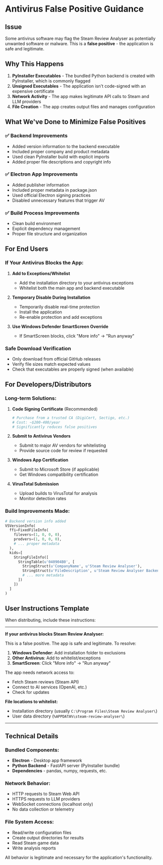 # Antivirus False Positive Guidance

## Issue
Some antivirus software may flag the Steam Review Analyser as potentially unwanted software or malware. This is a **false positive** - the application is safe and legitimate.

## Why This Happens
1. **PyInstaller Executables** - The bundled Python backend is created with PyInstaller, which is commonly flagged
2. **Unsigned Executables** - The application isn't code-signed with an expensive certificate 
3. **Network Activity** - The app makes legitimate API calls to Steam and LLM providers
4. **File Creation** - The app creates output files and manages configuration

## What We've Done to Minimize False Positives

### ✅ Backend Improvements
- Added version information to the backend executable
- Included proper company and product metadata
- Used clean PyInstaller build with explicit imports
- Added proper file descriptions and copyright info

### ✅ Electron App Improvements  
- Added publisher information
- Included proper metadata in package.json
- Used official Electron signing practices
- Disabled unnecessary features that trigger AV

### ✅ Build Process Improvements
- Clean build environment
- Explicit dependency management
- Proper file structure and organization

## For End Users

### If Your Antivirus Blocks the App:

1. **Add to Exceptions/Whitelist**
   - Add the installation directory to your antivirus exceptions
   - Whitelist both the main app and backend executable

2. **Temporary Disable During Installation**
   - Temporarily disable real-time protection
   - Install the application
   - Re-enable protection and add exceptions

3. **Use Windows Defender SmartScreen Override**
   - If SmartScreen blocks, click "More info" → "Run anyway"

### Safe Download Verification
- Only download from official GitHub releases
- Verify file sizes match expected values
- Check that executables are properly signed (when available)

## For Developers/Distributors

### Long-term Solutions:

1. **Code Signing Certificate** (Recommended)
   ```bash
   # Purchase from a trusted CA (DigiCert, Sectigo, etc.)
   # Cost: ~$200-400/year
   # Significantly reduces false positives
   ```

2. **Submit to Antivirus Vendors**
   - Submit to major AV vendors for whitelisting
   - Provide source code for review if requested

3. **Windows App Certification**
   - Submit to Microsoft Store (if applicable)
   - Get Windows compatibility certification

4. **VirusTotal Submission**
   - Upload builds to VirusTotal for analysis
   - Monitor detection rates

### Build Improvements Made:

```python
# Backend version info added
VSVersionInfo(
  ffi=FixedFileInfo(
    filevers=(1, 0, 0, 0),
    prodvers=(1, 0, 0, 0),
    # ... proper metadata
  ),
  kids=[
    StringFileInfo([
      StringTable(u'040904B0', [
        StringStruct(u'CompanyName', u'Steam Review Analyser'),
        StringStruct(u'FileDescription', u'Steam Review Analyser Backend Server'),
        # ... more metadata
      ])
    ])
  ]
)
```

## User Instructions Template

When distributing, include these instructions:

---

**If your antivirus blocks Steam Review Analyser:**

This is a false positive. The app is safe and legitimate. To resolve:

1. **Windows Defender**: Add installation folder to exclusions
2. **Other Antivirus**: Add to whitelist/exceptions  
3. **SmartScreen**: Click "More info" → "Run anyway"

The app needs network access to:
- Fetch Steam reviews (Steam API)
- Connect to AI services (OpenAI, etc.)
- Check for updates

**File locations to whitelist:**
- Installation directory (usually `C:\Program Files\Steam Review Analyser\`)
- User data directory (`%APPDATA%\steam-review-analyser\`)

---

## Technical Details

### Bundled Components:
- **Electron** - Desktop app framework
- **Python Backend** - FastAPI server (PyInstaller bundle)
- **Dependencies** - pandas, numpy, requests, etc.

### Network Behavior:
- HTTP requests to Steam Web API
- HTTPS requests to LLM providers
- WebSocket connections (localhost only)
- No data collection or telemetry

### File System Access:
- Read/write configuration files
- Create output directories for results  
- Read Steam game data
- Write analysis reports

All behavior is legitimate and necessary for the application's functionality.